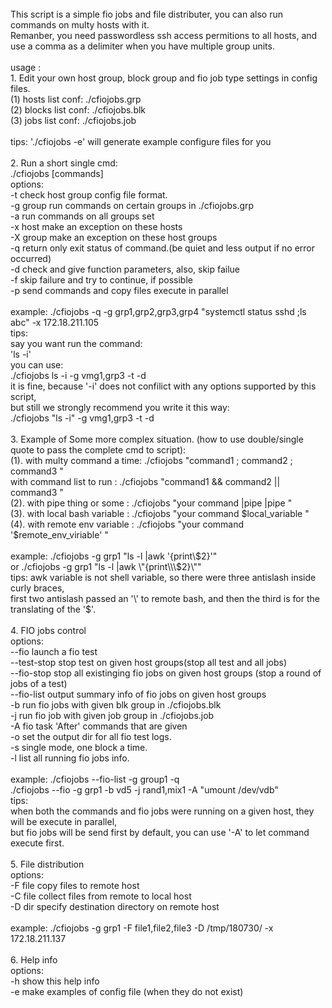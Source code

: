 <br>
This script is a simple fio jobs and file distributer, you can also run commands on multy hosts with it.<br>
Remanber, you need passwordless ssh access permitions to all hosts, and use a comma as a delimiter when you have multiple group units.<br>
<br>
usage :<br>
1. Edit your own host group, block group and fio job type settings in config files.<br>
   (1)     hosts  list conf:   ./cfiojobs.grp<br>
   (2)     blocks list conf:   ./cfiojobs.blk<br>
   (3)     jobs   list conf:   ./cfiojobs.job<br>
<br>
   tips: './cfiojobs -e' will generate example configure files for you<br>
<br>
2. Run a short single cmd: <br>
   ./cfiojobs <options> [commands]<br>
   options: <br>
           -t            check host group config file format.<br>
           -g group      run commands on certain groups in ./cfiojobs.grp<br>
           -a            run commands on all groups set<br>
           -x host       make an exception on these hosts<br>
           -X group      make an exception on these host groups <br>
           -q            return only exit status of command.(be quiet and less output if no error occurred)<br>
           -d            check and give function parameters, also, skip failue<br>
           -f            skip failure and try to continue, if possible<br>
           -p            send commands and copy files execute in parallel<br>
<br>
   example: ./cfiojobs -q -g grp1,grp2,grp3,grp4 "systemctl status sshd ;ls abc" -x 172.18.211.105<br>
      tips:<br>
      say you want run the command:<br>
              'ls -i' <br>
      you can use: <br>
              ./cfiojobs ls -i -g vmg1,grp3 -t -d<br>
      it is fine, because '-i' does not confilict with any options supported by this script,<br>
      but still we strongly recommend you write it this way:<br>
              ./cfiojobs "ls -i" -g vmg1,grp3 -t -d<br>
<br>
3. Example of Some more complex situation. (how to use double/single quote to pass the complete cmd to script):<br>
   (1). with multy command a time:  ./cfiojobs "command1 ;  command2 ;  command3 "<br>
        with command list to run :  ./cfiojobs "command1 && command2 || command3 "<br>
   (2). with pipe thing or some  :  ./cfiojobs "your command |pipe |pipe "<br>
   (3). with local bash variable :  ./cfiojobs "your command $local_variable "<br>
   (4). with remote env variable :  ./cfiojobs "your command '$remote_env_viriable' " <br>
<br>
   example: ./cfiojobs -g grp1 "ls -l |awk '{print\$2}'"<br>
         or ./cfiojobs -g grp1 "ls -l |awk \"{print\\\$2}\""<br>
      tips: awk variable is not shell variable, so there were three antislash inside curly braces,<br>
            first two antislash passed an '\' to remote bash, and then the third is for the translating of the '$'.<br>
<br>
4. FIO jobs control<br>
   options:<br>
           --fio         launch a fio test<br>
           --test-stop   stop test on given host groups(stop all test and all jobs)<br>
           --fio-stop    stop all existinging fio jobs on given host groups (stop a round of jobs of a test)<br>
           --fio-list    output summary info of fio jobs on given host groups<br>
           -b            run fio jobs with given blk group in ./cfiojobs.blk<br>
           -j            run fio job with given job group in ./cfiojobs.job<br>
           -A            fio task 'After' commands that are given<br>
           -o            set the output dir for all fio test logs.<br>
           -s            single mode, one block a time.<br>
           -l            list all running fio jobs info.<br>
<br>
   example: ./cfiojobs --fio-list -g group1 -q<br>
            ./cfiojobs --fio -g grp1 -b vd5 -j rand1,mix1 -A "umount /dev/vdb"<br>
      tips:<br>
      when both the commands and fio jobs were running on a given host, they will be execute in parallel,<br>
      but fio jobs will be send first by default, you can use '-A' to let command execute first.<br>
<br>
5. File distribution<br>
   options:<br>
           -F file       copy files to remote host<br>
           -C file       collect files from remote to local host<br>
           -D dir        specify destination directory on remote host<br>
<br>
   example: ./cfiojobs -g grp1 -F file1,file2,file3 -D /tmp/180730/ -x 172.18.211.137<br>
<br>
6. Help info<br>
   options:<br>
           -h            show this help info<br>
           -e            make examples of config file (when they do not exist)<br>
<br>

